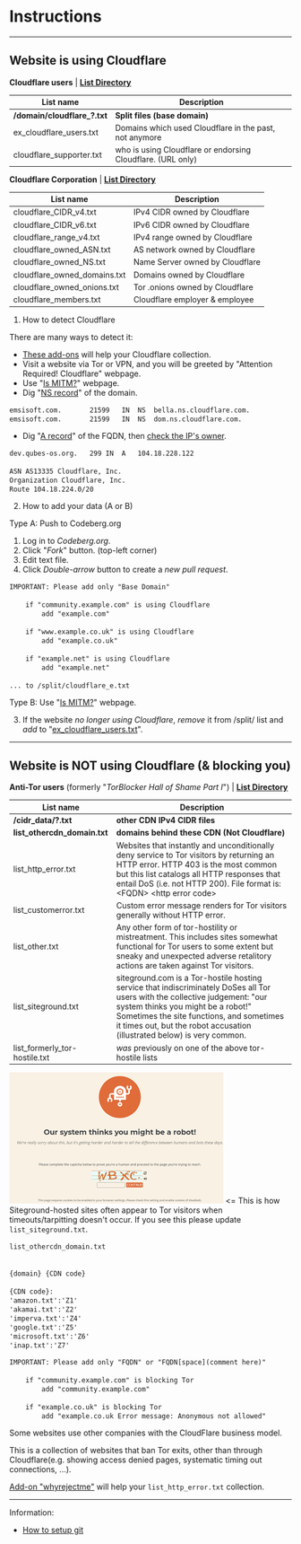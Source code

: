 # Instructions
--------------

## Website is using Cloudflare

**Cloudflare users** | [**List Directory**](cloudflare_users/)

| List name | Description |
| -------- | -------- |
| **/domain/cloudflare_?.txt**     | **Split files (base domain)**     |
| ex_cloudflare_users.txt     | Domains which used Cloudflare in the past, not anymore     |
| cloudflare_supporter.txt | who is using Cloudflare or endorsing Cloudflare. (URL only) |


**Cloudflare Corporation** | [**List Directory**](cloudflare_inc/)

| List name | Description |
| -------- | -------- |
| cloudflare_CIDR_v4.txt     | IPv4 CIDR owned by Cloudflare     |
| cloudflare_CIDR_v6.txt     | IPv6 CIDR owned by Cloudflare     |
| cloudflare_range_v4.txt | IPv4 range owned by Cloudflare |
| cloudflare_owned_ASN.txt     | AS network owned by Cloudflare    |
| cloudflare_owned_NS.txt     | Name Server owned by Cloudflare    |
| cloudflare_owned_domains.txt     | Domains owned by Cloudflare     |
| cloudflare_owned_onions.txt     | Tor .onions owned by Cloudflare     |
| cloudflare_members.txt | Cloudflare employer & employee |


1) How to detect Cloudflare

There are many ways to detect it:

- [These add-ons](what-to-do.md) will help your Cloudflare collection.
- Visit a website via Tor or VPN, and you will be greeted by "Attention Required! Cloudflare" webpage.
- Use "[Is MITM?](http://searxes.nmqnkngye4ct7bgss4bmv5ca3wpa55yugvxen5kz2bbq67lwy6ps54yd.onion/collab/sxes/tool_ismitm.php)" webpage.
- Dig "[NS record](https://www.digwebinterface.com/?hostnames=emsisoft.com&type=NS&ns=resolver&useresolver=8.8.4.4&nameservers=)" of the domain.

```
emsisoft.com.		21599	IN	NS	bella.ns.cloudflare.com.
emsisoft.com.		21599	IN	NS	dom.ns.cloudflare.com.
```

- Dig "[A record](https://www.digwebinterface.com/?hostnames=dev.qubes-os.org&type=A&ns=resolver&useresolver=8.8.4.4&nameservers=)" of the FQDN, then [check the IP's owner](https://ipinfo.io/104.18.228.122).

```
dev.qubes-os.org.	299	IN	A	104.18.228.122

ASN AS13335 Cloudflare, Inc.
Organization Cloudflare, Inc.
Route 104.18.224.0/20
```


2) How to add your data (A or B)

Type A: Push to Codeberg.org

1. Log in to *Codeberg.org*.
2. Click "*Fork*" button. (top-left corner)
3. Edit text file.
4. Click *Double-arrow* button to create a *new pull request*.

```
IMPORTANT: Please add only "Base Domain"

    if "community.example.com" is using Cloudflare
        add "example.com"

    if "www.example.co.uk" is using Cloudflare
        add "example.co.uk"

    if "example.net" is using Cloudflare
        add "example.net"

... to /split/cloudflare_e.txt
```

Type B: Use "[Is MITM?](https://searxes.eu.org/collab/sxes/tool_ismitm.php)" webpage.


3) If the website *no longer using Cloudflare*, *remove* it from /split/ list and *add* to "[ex_cloudflare_users.txt](cloudflare_users/ex_cloudflare_users.txt)".


--------------

## Website is NOT using Cloudflare (& blocking you)

**Anti-Tor users** (formerly "*TorBlocker Hall of Shame Part I*") | [**List Directory**](not_cloudflare/)

| List name | Description |
| -------- | -------- |
| **/cidr_data/?.txt**     |  **other CDN IPv4 CIDR files**    |
| **list_othercdn_domain.txt** | **domains behind these CDN (Not Cloudflare)** |
| list_http_error.txt           | Websites that instantly and unconditionally deny service to Tor visitors by returning an HTTP error.  HTTP 403 is the most common but this list catalogs all HTTP responses that entail DoS (i.e. not HTTP 200).  File format is: &lt;FQDN&gt; &lt;http error code&gt; |
| list_customerror.txt          | Custom error message renders for Tor visitors generally without HTTP error. |
| list_other.txt                | Any other form of tor-hostility or mistreatment.  This includes sites somewhat functional for Tor users to some extent but sneaky and unexpected adverse retalitory actions are taken against Tor visitors. |
| list_siteground.txt           | siteground.com is a Tor-hostile hosting service that indiscriminately DoSes all Tor users with the collective judgement: "our system thinks you might be a robot!" Sometimes the site functions, and sometimes it times out, but the robot accusation (illustrated below) is very common. |
| list_formerly_tor-hostile.txt | _was_ previously on one of the above tor-hostile lists |

![](image/siteground.jpg) &lt;= This is how Siteground-hosted sites often appear to Tor visitors when timeouts/tarpitting doesn't occur.  If you see this please update `list_siteground.txt`.

```
list_othercdn_domain.txt


{domain} {CDN code}

{CDN code}:
'amazon.txt':'Z1'
'akamai.txt':'Z2'
'imperva.txt':'Z4'
'google.txt':'Z5'
'microsoft.txt':'Z6'
'inap.txt':'Z7'
```

```
IMPORTANT: Please add only "FQDN" or "FQDN[space](comment here)"

    if "community.example.com" is blocking Tor
        add "community.example.com"

    if "example.co.uk" is blocking Tor
        add "example.co.uk Error message: Anonymous not allowed"
```

Some websites use other companies with the CloudFlare business model.

This is a collection of websites that ban Tor exits, other than through Cloudflare(e.g. showing access denied pages, systematic timing out connections, ...).

[Add-on "whyrejectme"](README.md#what-can-you-do) will help your `list_http_error.txt` collection.

---

Information:

- [How to setup git](instructions_git.md)
